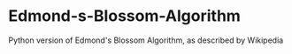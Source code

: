 # Edmond-s-Blossom-Algorithm
Python version of Edmond's Blossom Algorithm, as described by Wikipedia
